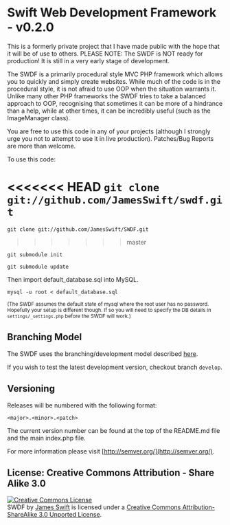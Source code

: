 Swift Web Development Framework - v0.2.0
====

This is a formerly private project that I have made public with the hope that it will be of use to others. PLEASE NOTE: The SWDF is NOT ready for production! It is still in a very early stage of development.

The SWDF is a primarily procedural style MVC PHP framework which allows you to quickly and simply create websites. While much of the code is in the procedural style, it is not afraid to use OOP when the situation warrants it. Unlike many other PHP frameworks the SWDF tries to take a balanced approach to OOP, recognising that sometimes it can be more of a hindrance than a help, while at other times, it can be incredibly useful (such as the ImageManager class).

You are free to use this code in any of your projects (although I strongly urge you not to attempt to use it in live production). Patches/Bug Reports are more than welcome.

To use this code: 

<<<<<<< HEAD
`git clone git://github.com/JamesSwift/swdf.git`
=======
`git clone git://github.com/JamesSwift/SWDF.git`
>>>>>>> master

`git submodule init`

`git submodule update`

Then import default_database.sql into MySQL.

`mysql -u root < default_database.sql`

<small>(The SWDF assumes the default state of mysql where the root user has no password. Hopefully your setup is different though. If so you will need to specify the DB details in `settings/_settings.php` before the SWDF will work.)</small>

## Branching Model

The SWDF uses the branching/development model described [here](http://nvie.com/posts/a-successful-git-branching-model/).

If you wish to test the latest development version, checkout branch `develop`.

## Versioning

Releases will be numbered with the following format:

`<major>.<minor>.<patch>`

The current version number can be found at the top of the README.md file and the main index.php file.

For more information please visit [http://semver.org/](http://semver.org/).

## License: Creative Commons Attribution - Share Alike 3.0

<a rel="license" href="http://creativecommons.org/licenses/by-sa/3.0/deed.en_US"><img alt="Creative Commons License" style="border-width:0" src="http://i.creativecommons.org/l/by-sa/3.0/88x31.png" /></a><br /><span xmlns:dct="http://purl.org/dc/terms/" property="dct:title">SWDF</span> by <a xmlns:cc="http://creativecommons.org/ns#" href="https://github.com/JamesSwift/SWDF" property="cc:attributionName" rel="cc:attributionURL">James Swift</a> is licensed under a <a rel="license" href="http://creativecommons.org/licenses/by-sa/3.0/deed.en_US">Creative Commons Attribution-ShareAlike 3.0 Unported License</a>.